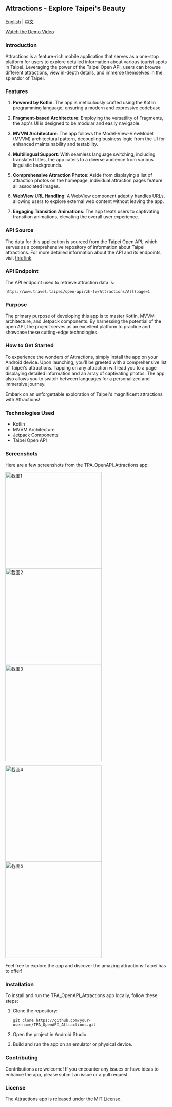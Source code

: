 ## Attractions - Explore Taipei's Beauty

[English](#attractions) | [中文](https://github.com/supercookie8631/Attractions/blob/main/README_zh_tw.md)

[Watch the Demo Video](https://www.youtube.com/watch?v=s8dxadptW_Q&feature=youtu.be)

### Introduction

Attractions is a feature-rich mobile application that serves as a one-stop platform for users to explore detailed information about various tourist spots in Taipei. Leveraging the power of the Taipei Open API, users can browse different attractions, view in-depth details, and immerse themselves in the splendor of Taipei.

### Features

1. **Powered by Kotlin**: The app is meticulously crafted using the Kotlin programming language, ensuring a modern and expressive codebase.

2. **Fragment-based Architecture**: Employing the versatility of Fragments, the app's UI is designed to be modular and easily navigable.

3. **MVVM Architecture**: The app follows the Model-View-ViewModel (MVVM) architectural pattern, decoupling business logic from the UI for enhanced maintainability and testability.

4. **Multilingual Support**: With seamless language switching, including translated titles, the app caters to a diverse audience from various linguistic backgrounds.

5. **Comprehensive Attraction Photos**: Aside from displaying a list of attraction photos on the homepage, individual attraction pages feature all associated images.

6. **WebView URL Handling**: A WebView component adeptly handles URLs, allowing users to explore external web content without leaving the app.

7. **Engaging Transition Animations**: The app treats users to captivating transition animations, elevating the overall user experience.

### API Source

The data for this application is sourced from the Taipei Open API, which serves as a comprehensive repository of information about Taipei attractions. For more detailed information about the API and its endpoints, visit [this link](https://www.travel.taipei/open-api/swagger/ui/index#/Attractions/Attractions_All).

### API Endpoint

The API endpoint used to retrieve attraction data is:

```
https://www.travel.taipei/open-api/zh-tw/Attractions/All?page=1
```

### Purpose

The primary purpose of developing this app is to master Kotlin, MVVM architecture, and Jetpack components. By harnessing the potential of the open API, the project serves as an excellent platform to practice and showcase these cutting-edge technologies.

### How to Get Started

To experience the wonders of Attractions, simply install the app on your Android device. Upon launching, you'll be greeted with a comprehensive list of Taipei's attractions. Tapping on any attraction will lead you to a page displaying detailed information and an array of captivating photos. The app also allows you to switch between languages for a personalized and immersive journey.

Embark on an unforgettable exploration of Taipei's magnificent attractions with Attractions!

### Technologies Used

- Kotlin
- MVVM Architecture
- Jetpack Components
- Taipei Open API

### Screenshots

Here are a few screenshots from the TPA_OpenAPI_Attractions app:

<p float="left">
  <img src="https://github.com/supercookie8631/Attractions/blob/main/image/Screenshot_20230803_141224.png" width="300px" alt="截圖1">
  <img src="https://github.com/supercookie8631/Attractions/blob/main/image/Screenshot_20230803_141240.png" width="300px" alt="截圖2">
  <img src="https://github.com/supercookie8631/Attractions/blob/main/image/Screenshot_20230803_141254.png" width="300px" alt="截圖3">
</p>
<p float="left">
  <img src="https://github.com/supercookie8631/Attractions/blob/main/image/Screenshot_20230803_141310.png" width="300px" alt="截圖4">
  <img src="https://github.com/supercookie8631/Attractions/blob/main/image/Screenshot_20230803_141325.png" width="300px" alt="截圖5">
</p>

Feel free to explore the app and discover the amazing attractions Taipei has to offer!

### Installation

To install and run the TPA_OpenAPI_Attractions app locally, follow these steps:

1. Clone the repository:
   ```
   git clone https://github.com/your-username/TPA_OpenAPI_Attractions.git
   ```

2. Open the project in Android Studio.

3. Build and run the app on an emulator or physical device.

### Contributing

Contributions are welcome! If you encounter any issues or have ideas to enhance the app, please submit an issue or a pull request.

### License

The Attractions app is released under the [MIT License](https://opensource.org/licenses/MIT).
